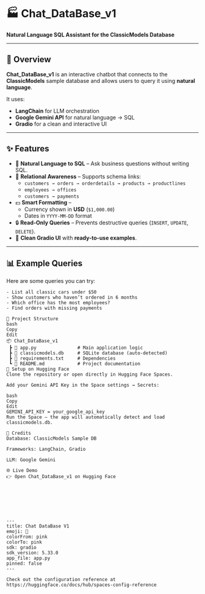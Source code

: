 # 🏭 Chat_DataBase_v1
**Natural Language SQL Assistant for the ClassicModels Database**

---

## 🚀 Overview
**Chat_DataBase_v1** is an interactive chatbot that connects to the **ClassicModels** sample database and allows users to query it using **natural language**.  

It uses:  
- **LangChain** for LLM orchestration  
- **Google Gemini API** for natural language → SQL  
- **Gradio** for a clean and interactive UI  

---

## ✨ Features
- 💬 **Natural Language to SQL** – Ask business questions without writing SQL.  
- 🔗 **Relational Awareness** – Supports schema links:  
  - `customers → orders → orderdetails → products → productlines`  
  - `employees → offices`  
  - `customers → payments`  
- 💵 **Smart Formatting** –  
  - Currency shown in **USD** (`$1,000.00`)  
  - Dates in `YYYY-MM-DD` format  
- 🔒 **Read-Only Queries** – Prevents destructive queries (`INSERT`, `UPDATE`, `DELETE`).  
- 🎨 **Clean Gradio UI** with **ready-to-use examples**.  

---

## 📊 Example Queries
Here are some queries you can try:  

```text
- List all classic cars under $50
- Show customers who haven’t ordered in 6 months
- Which office has the most employees?
- Find orders with missing payments

📂 Project Structure
bash
Copy
Edit
📦 Chat_DataBase_v1
 ┣ 📜 app.py               # Main application logic
 ┣ 📜 classicmodels.db     # SQLite database (auto-detected)
 ┣ 📜 requirements.txt     # Dependencies
 ┗ 📜 README.md            # Project documentation
🔑 Setup on Hugging Face
Clone the repository or open directly in Hugging Face Spaces.

Add your Gemini API Key in the Space settings → Secrets:

bash
Copy
Edit
GEMINI_API_KEY = your_google_api_key
Run the Space – the app will automatically detect and load classicmodels.db.

🙌 Credits
Database: ClassicModels Sample DB

Frameworks: LangChain, Gradio

LLM: Google Gemini

🌐 Live Demo
👉 Open Chat_DataBase_v1 on Hugging Face







---
title: Chat DataBase V1
emoji: 🐠
colorFrom: pink
colorTo: pink
sdk: gradio
sdk_version: 5.33.0
app_file: app.py
pinned: false
---

Check out the configuration reference at https://huggingface.co/docs/hub/spaces-config-reference
